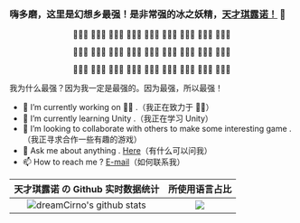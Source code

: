 ### 嗨多磨，这里是幻想乡最强！是非常强的冰之妖精，[天才琪露诺！](https://dreamcirno.com) 👋

<p align="center"> 🧊🧊🧊 🧊🧊🧊 🧊🧊🧊 🧊🧊🧊 🧊🧊🧊 🧊🧊🧊 🧊🧊🧊 🧊🧊🧊 🧊🧊🧊 </p>
<p align="center"> 🧊🐸🧊 🧊🐸🧊 🧊🐸🧊 🧊🐸🧊 🧊🐸🧊 🧊🐸🧊 🧊🐸🧊 🧊🐸🧊 🧊🐸🧊 </p>
<p align="center"> 🧊🧊🧊 🧊🧊🧊 🧊🧊🧊 🧊🧊🧊 🧊🧊🧊 🧊🧊🧊 🧊🧊🧊 🧊🧊🧊 🧊🧊🧊 </p>

我为什么最强？因为我一定是最强的。因为最强，所以最强！

- 🔭 I’m currently working on 🧊🐸 .（我正在致力于 🧊🐸）
- 🌱 I’m currently learning Unity .（我正在学习 Unity）
- 👯 I’m looking to collaborate with others to make some interesting game .（我正寻求合作一些有趣的游戏）
- 💬 Ask me about anything . [Here](https://github.com/dreamCirno/dreamCirno/issues)（有什么可以问我）
- 📫 How to reach me ? <a href="mailto:dreamcirno9@foxmail.com">E-mail</a>（如何联系我）

| 天才琪露诺 の Github 实时数据统计 | 所使用语言占比 |
| :-------------: | :-------------: |
| <img align="center" src="https://github-readme-stats.anuraghazra1.vercel.app/api?username=dreamcirno&show_icons=true&theme=tokyonight&line_height=20" alt="dreamCirno's github stats" /> | <img align="center" src="https://github-readme-stats.anuraghazra1.vercel.app/api/top-langs/?username=dreamcirno&theme=tokyonight" /> |

